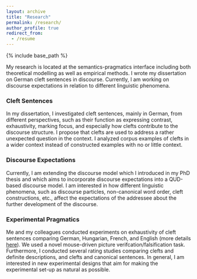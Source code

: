 ```yaml
---
layout: archive
title: "Research"
permalink: /research/
author_profile: true
redirect_from:
  - /resume
---
```


{% include base_path %}  

My research is located at the semantics-pragmatics interface including both theoretical modelling as well as empirical methods. I wrote my dissertation on German cleft sentences in discourse. Currently, I am working on discourse expectations in relation to different linguistic phenomena.
### Cleft Sentences
In my dissertation, I investigated cleft sentences, mainly in German, from different perspectives, such as their function as expressing contrast, exhaustivity, marking focus, and especially how clefts contribute to the discourse structure. I propose that clefts are used to address a rather unexpected question in the context. I analyzed corpus examples of clefts in a wider context instead of constructed examples with no or little context. 
### Discourse Expectations
Currently, I am extending the discourse model which I introduced in my PhD thesis and which aims to incorporate discourse expectations into a QUD-based discourse model. I am interested in how different linguistic phenomena, such as discourse particles, non-canonical word order, cleft constructions, etc., affect the expectations of the addressee about the further development of the discourse. 
### Experimental Pragmatics
Me and my colleagues conducted experiments on exhaustivity of cleft sentences comparing German, Hungarian, French, and English (more details [here](http://www.xprag.de/?page_id=94)). We used a novel mouse-driven picture verifcation/falsification task. Furthermore, I conducted several rating studies comparing clefts and definite descriptions, and clefts and canonical sentences. In general, I am interested in new experimental designs that aim for making the experimental set-up as natural as possible.

